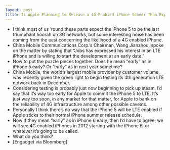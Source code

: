 ```yaml
---
layout: post
title: Is Apple Planning to Release a 4G Enabled iPhone Sooner Than Expected?
---
```

* I think most of us ’round these parts expect the iPhone 5 to be the last triumphant hoorah on 3G networks, but some interesting noise has been coming from the east concerning the likelihood of a 4G enabled iPhone.
* China Mobile Communications Corp.’s Chairman, Wang Jianzhou, spoke on the matter by stating that “Jobs has expressed his interest in an LTE iPhone and is willing to start the development at an early date.”
* Now to put the puzzle pieces together. Does he mean “early” as in iPhone 5 early? Or “early” as in next year sometime?
* China Mobile, the world’s largest mobile provider by customer volume, was recently given the green light to begin testing its 4th generation LTE network back in December.
* Considering testing is probably just now beginning to pick up steam, I’d say that it’s way too early for Apple to commit the iPhone 5 to LTE. It’s just way too soon, in any market for that matter, for Apple to bank on the reliability of 4G infrastructure among other possible caveats.
* Personally I think there’s no way that the iPhone 5 will be LTE enabled if Apple sticks to their normal iPhone summer release schedule.
* Now if they mean “early” as in iPhone 6 early, then I’d have to agree; we will see 4G enabled iPhones in 2012 starting with the iPhone 6, or whatever it’s going to be called.
* What do you think?
* [Engadget via Bloomberg]

